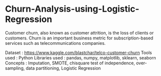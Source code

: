 # Churn-Analysis-using-Logistic-Regression
Customer churn, also known as customer attrition, is the loss of clients or customers. Churn is an important business metric for subscription-based services such as telecommunications companies.

Dataset        : https://www.kaggle.com/blastchar/telco-customer-churn
Tools used     : Python
Libraries used : pandas, numpy, matplotlib, sklearn, seaborn
Concepts       : Imputation, SMOTE, chisquare test of independence, over-sampling, data partitioning, Logistic Regression

